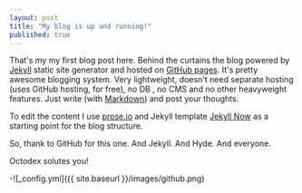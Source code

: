 ```yaml
---
layout: post
title: "My blog is up and running!"
published: true
---
```


That's my my first blog post here. Behind the curtains the blog powered by [Jekyll](http://jekyllrb.com/) static site generator and hosted on [GitHub pages](https://pages.github.com/). It's pretty awesome blogging system.
Very lightweight, doesn't need separate hosting (uses GitHub hosting, for free), no DB , no CMS and no other heavyweight features. Just
write (with [Markdown](http://daringfireball.net/projects/markdown/)) and post your thoughts.

To edit the content I use [prose.io](http://prose.io) and Jekyll template [Jekyll Now](https://github.com/barryclark/jekyll-now) as a starting point for the blog structure.

So, thank to GitHub for this one. And Jekyll. And Hyde. And everyone.

Octodex solutes you!

-![_config.yml]({{ site.baseurl }}/images/github.png)